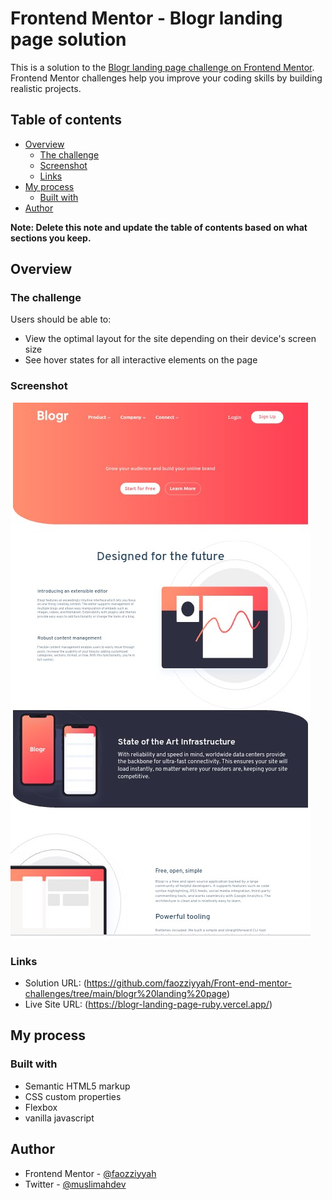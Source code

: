 # Frontend Mentor - Blogr landing page solution

This is a solution to the [Blogr landing page challenge on Frontend Mentor](https://www.frontendmentor.io/challenges/blogr-landing-page-EX2RLAApP). Frontend Mentor challenges help you improve your coding skills by building realistic projects. 

## Table of contents

- [Overview](#overview)
  - [The challenge](#the-challenge)
  - [Screenshot](#screenshot)
  - [Links](#links)
- [My process](#my-process)
  - [Built with](#built-with)
- [Author](#author)

**Note: Delete this note and update the table of contents based on what sections you keep.**

## Overview

### The challenge

Users should be able to:

- View the optimal layout for the site depending on their device's screen size
- See hover states for all interactive elements on the page

### Screenshot

![](images/screenshot.jpg)

### Links

- Solution URL: (https://github.com/faozziyyah/Front-end-mentor-challenges/tree/main/blogr%20landing%20page)
- Live Site URL: (https://blogr-landing-page-ruby.vercel.app/)

## My process

### Built with

- Semantic HTML5 markup
- CSS custom properties
- Flexbox
- vanilla javascript


## Author

- Frontend Mentor - [@faozziyyah](https://www.frontendmentor.io/profile/faozziyyah)
- Twitter - [@muslimahdev](https://www.twitter.com/muslimahdev)

